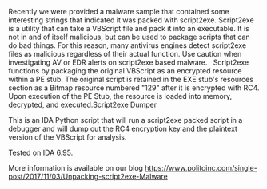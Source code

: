 Recently we were provided a malware sample that contained some interesting strings that indicated it was packed with script2exe. Script2exe is a utility that can take a VBScript file and pack it into an executable. It is not in and of itself malicious, but can be used to package scripts that can do bad things. For this reason, many antivirus engines detect script2exe files as malicious regardless of their actual function. Use caution when investigating AV or EDR alerts on script2exe based malware.
 
Script2exe functions by packaging the original VBScript as an encrypted resource within a PE stub. The original script is retained in the EXE stub's resources section as a Bitmap resource numbered "129" after it is encrypted with RC4. Upon execution of the PE Stub, the resource is loaded into memory, decrypted, and executed.Script2exe Dumper

This is an IDA Python script that will run a script2exe packed script in a debugger and will dump out the RC4 encryption key and the plaintext version of the VBScript for analysis.

Tested on IDA 6.95.


More information is available on our blog https://www.politoinc.com/single-post/2017/11/03/Unpacking-script2exe-Malware
